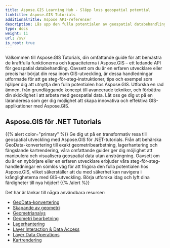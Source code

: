 ```yaml
---
title: Aspose.GIS Learning Hub - Släpp loss geospatial potential
linktitle: Aspose.GIS Tutorials
additionalTitle: Aspose API-referenser
description: Lås upp den fulla potentialen av geospatial databehandling med Aspose.GIS. Dyk in i våra handledningar för steg-för-steg-vägledning och expertinsikter.
type: docs
weight: 11
url: /sv/
is_root: true
---
```


Välkommen till Aspose.GIS Tutorials, din omfattande guide för att bemästra de kraftfulla funktionerna och kapaciteterna i Aspose.GIS – ett ledande API för geospatial databehandling. Oavsett om du är en erfaren utvecklare eller precis har börjat din resa inom GIS-utveckling, är dessa handledningar utformade för att ge steg-för-steg-instruktioner, tips och exempel som hjälper dig att utnyttja den fulla potentialen hos Aspose.GIS. Utforska en rad ämnen, från grundläggande koncept till avancerade tekniker, och förbättra din skicklighet i att arbeta med geospatial data. Låt oss ge dig ut på en läranderesa som ger dig möjlighet att skapa innovativa och effektiva GIS-applikationer med Aspose.GIS.

## Aspose.GIS för .NET Tutorials
{{% alert color="primary" %}}
Ge dig ut på en transformativ resa till geospatial utveckling med Aspose.GIS för .NET-tutorials. Från att behärska GeoData-konvertering till exakt geometribearbetning, lagerhantering och fängslande kartrendering, våra omfattande guider ger dig möjlighet att manipulera och visualisera geospatial data utan ansträngning. Oavsett om du är en nybörjare eller en erfaren utvecklare erbjuder våra steg-för-steg-handledningar en sömlös väg för att frigöra den fulla potentialen hos Aspose.GIS, vilket säkerställer att du med säkerhet kan navigera i krångligheterna med GIS-utveckling. Börja utforska idag och lyft dina färdigheter till nya höjder!
{{% /alert %}}

Det här är länkar till några användbara resurser:
 
- [GeoData-konvertering](./net/geo-data-conversion/)
- [Skapande av geometri](./net/geometry-creation/)
- [Geometrianalys](./net/geometry-analysis/)
- [Geometri bearbetning](./net/geometry-processing/)
- [Lagerhantering](./net/layer-management/)
- [Layer Interaction & Data Access](./net/layer-interaction-and-data-access/)
- [Layer Data Operations](./net/layer-data-operations/)
- [Kartrendering](./net/map-rendering/)